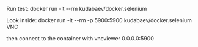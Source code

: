 Run test:
docker run -it --rm kudabaev/docker.selenium

Look inside:
docker run -it --rm -p 5900:5900 kudabaev/docker.selenium VNC

then connect to the container with vncviewer 0.0.0.0:5900
